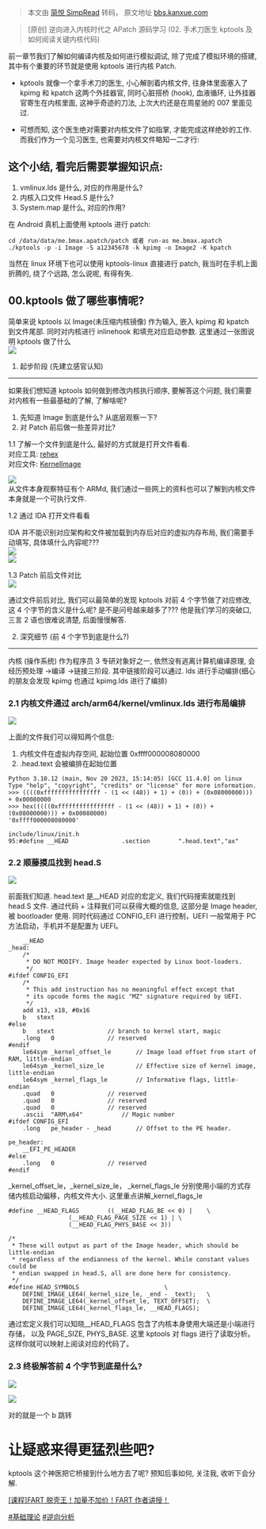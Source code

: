 > 本文由 [简悦 SimpRead](http://ksria.com/simpread/) 转码， 原文地址 [bbs.kanxue.com](https://bbs.kanxue.com/thread-283255.htm)

> [原创] 逆向进入内核时代之 APatch 源码学习 (02. 手术刀医生 kptools 及如何阅读关键内核代码)

前一章节我们了解如何编译内核及如何进行模拟调试, 除了完成了模拟环境的搭建, 其中有个重要的环节就是使用 kptools 进行内核 Patch.

*   kptools 就像一个拿手术刀的医生, 小心解剖着内核文件, 往身体里面塞入了 kpimg 和 kpatch 这两个外挂器官, 同时心脏搭桥 (hook), 血液循环, 让外挂器官寄生在内核里面, 这神乎奇迹的刀法, 上次大约还是在周星驰的 007 里面见过.
    
*   可想而知, 这个医生绝对需要对内核文件了如指掌, 才能完成这样绝妙的工作. 而我们作为一个见习医生, 也需要对内核文件略知一二才行:
    

这个小结, 看完后需要掌握知识点:
-----------------

1.  vmlinux.lds 是什么, 对应的作用是什么?
2.  内核入口文件 Head.S 是什么?
3.  System.map 是什么, 对应的作用?

在 Android 真机上面使用 kptools 进行 patch:

```
cd /data/data/me.bmax.apatch/patch 或者 run-as me.bmax.apatch
./kptools -p -i Image -S a12345678 -k kpimg -o Image2 -K kpatch
```

当然在 linux 环境下也可以使用 kptools-linux 直接进行 patch, 我当时在手机上面折腾的, 绕了个远路, 怎么说呢, 有得有失.

00.kptools 做了哪些事情呢?
-------------------

简单来说 kptools 以 Image(未压缩内核镜像) 作为输入, 嵌入 kpimg 和 kpatch 到文件尾部. 同时对内核进行 inlinehook 和填充对应启动参数. 这里通过一张图说明 kptools 做了什么  
![](https://bbs.kanxue.com/upload/attach/202409/935696_DP5E4T7VSME93TP.webp)

01. 起步阶段 (先建立感官认知)
------------------

如果我们想知道 kptools 如何做到修改内核执行顺序, 要解答这个问题, 我们需要对内核有一些最基础的了解, 了解啥呢?

1.  先知道 Image 到底是什么? 从底层观察一下?
2.  对 Patch 前后做一些差异对比?

1.1 了解一个文件到底是什么, 最好的方式就是打开文件看看.  
对应工具: [rehex](https://github.com/solemnwarning/rehex)  
对应文件: [KernelImage](https://github.com/nzcv/KernelPatchQEMU/releases/download/dev1.0.7/Image)

![](https://bbs.kanxue.com/upload/attach/202409/935696_STUU4F3UJ3QSVCD.webp)  
从文件本身观察特征有个 ARMd, 我们通过一些网上的资料也可以了解到内核文件本身就是一个可执行文件.

1.2 通过 IDA 打开文件看看

IDA 并不能识别对应架构和文件被加载到内存后对应的虚拟内存布局, 我们需要手动填写, 具体填什么内容呢???  
![](https://bbs.kanxue.com/upload/attach/202409/935696_TUXEVGYD2JD78MG.webp)  
![](https://bbs.kanxue.com/upload/attach/202409/935696_NFDMB45BE9FVY8K.webp)

1.3 Patch 前后文件对比  
![](https://bbs.kanxue.com/upload/attach/202409/935696_PK67RWK8MNNB4JN.webp)

通过文件前后对比, 我们可以最简单的发现 kptools 对前 4 个字节做了对应修改, 这 4 个字节的含义是什么呢? 是不是问号越来越多了??? 他是我们学习的突破口, 三言 2 语也很难说清楚, 后面慢慢解答.

02. 深究细节 (前 4 个字节到底是什么?)
------------------------

内核 (操作系统) 作为程序员 3 专研对象好之一, 依然没有逃离计算机编译原理, 会经历预处理 ->编译 ->链接三阶段. 其中链接阶段可以通过. lds 进行手动编排(细心的朋友会发现 kpimg 也通过 kpimg.lds 进行了编排)

### 2.1 内核文件通过 arch/arm64/kernel/vmlinux.lds 进行布局编排

![](https://bbs.kanxue.com/upload/attach/202409/935696_A9N9RMWE2FREMRZ.webp)

上面的文件我们可以得知两个信息:

1.  内核文件在虚拟内存空间, 起始位置 0xffff000008080000
2.  .head.text 会被编排在起始位置

```
Python 3.10.12 (main, Nov 20 2023, 15:14:05) [GCC 11.4.0] on linux
Type "help", "copyright", "credits" or "license" for more information.
>>> ((((0xffffffffffffffff - (1 << (48)) + 1) + (0)) + (0x08000000))) + 0x00080000
>>> hex(((((0xffffffffffffffff - (1 << (48)) + 1) + (0)) + (0x08000000))) + 0x00080000)
'0xffff000008080000'
```

```
include/linux/init.h
95:#define __HEAD               .section        ".head.text","ax"
```

### 2.2 顺藤摸瓜找到 head.S

![](https://bbs.kanxue.com/upload/attach/202409/935696_S69P5X6927HWP9F.webp)

前面我们知道. head.text 是__HEAD 对应的宏定义, 我们代码搜索就能找到 head.S 文件. 通过代码 + 注释我们可以获得大概的信息, 这部分是 Image header, 被 bootloader 使用. 同时代码通过 CONFIG_EFI 进行控制，UEFI 一般常用于 PC 方法启动，手机并不是配置为 UEFI。

```
    __HEAD
_head:
    /*
     * DO NOT MODIFY. Image header expected by Linux boot-loaders.
     */
#ifdef CONFIG_EFI
    /*
     * This add instruction has no meaningful effect except that
     * its opcode forms the magic "MZ" signature required by UEFI.
     */
    add x13, x18, #0x16
    b   stext
#else
    b   stext               // branch to kernel start, magic
    .long   0               // reserved
#endif
    le64sym _kernel_offset_le       // Image load offset from start of RAM, little-endian
    le64sym _kernel_size_le         // Effective size of kernel image, little-endian
    le64sym _kernel_flags_le        // Informative flags, little-endian
    .quad   0               // reserved
    .quad   0               // reserved
    .quad   0               // reserved
    .ascii  "ARM\x64"           // Magic number
#ifdef CONFIG_EFI
    .long   pe_header - _head       // Offset to the PE header.
 
pe_header:
    __EFI_PE_HEADER
#else
    .long   0               // reserved
#endif
```

_kernel_offset_le，_kernel_size_le， _kernel_flags_le 分别使用小端的方式存储内核启动偏移，内核文件大小. 这里重点讲解_kernel_flags_le

```
#define __HEAD_FLAGS        ((__HEAD_FLAG_BE << 0) |    \
                 (__HEAD_FLAG_PAGE_SIZE << 1) | \
                 (__HEAD_FLAG_PHYS_BASE << 3))
 
/*
 * These will output as part of the Image header, which should be little-endian
 * regardless of the endianness of the kernel. While constant values could be
 * endian swapped in head.S, all are done here for consistency.
 */
#define HEAD_SYMBOLS                        \
    DEFINE_IMAGE_LE64(_kernel_size_le, _end - _text);   \
    DEFINE_IMAGE_LE64(_kernel_offset_le, TEXT_OFFSET);  \
    DEFINE_IMAGE_LE64(_kernel_flags_le, __HEAD_FLAGS);
```

通过宏定义我们可以知晓__HEAD_FLAGS 包含了内核本身使用大端还是小端进行存储， 以及 PAGE_SIZE, PHYS_BASE. 这里 kptools 对 flags 进行了读取分析。这样你就可以映射上阅读对应的代码了。

### 2.3 终极解答前 4 个字节到底是什么?

![](https://bbs.kanxue.com/upload/attach/202409/935696_HJFVJKKW8VZXDTU.webp)

![](https://bbs.kanxue.com/upload/attach/202409/935696_WT2JC4KNK36VYEV.webp)

对的就是一个 b 跳转

让疑惑来得更猛烈些吧?
===========

kptools 这个神医把它桥接到什么地方去了呢? 预知后事如何, 关注我, 收听下会分解.

[[课程]FART 脱壳王！加量不加价！FART 作者讲授！](https://bbs.kanxue.com/thread-281194.htm)

[#基础理论](forum-161-1-117.htm) [#逆向分析](forum-161-1-118.htm)